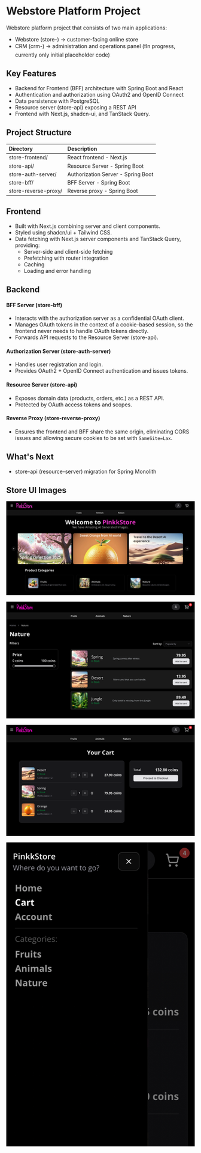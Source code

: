 # Webstore Platform Project

Webstore platform project that consists of two main applications:

- Webstore (store-) → customer-facing online store
- CRM (crm-) → administration and operations panel (❗️In progress, currently only initial placeholder code️)

## Key Features

- Backend for Frontend (BFF) architecture with Spring Boot and React
- Authentication and authorization using OAuth2 and OpenID Connect
- Data persistence with PostgreSQL
- Resource server (store-api) exposing a REST API
- Frontend with Next.js, shadcn-ui, and TanStack Query.


## Project Structure

| Directory            | Description                              |
|:---------------------|:-----------------------------------------|
| store-frontend/      | React frontend - Next.js                 |
| store-api/           | Resource Server - Spring Boot            |
| store-auth-server/   | Authorization Server - Spring Boot       |
| store-bff/           | BFF Server - Spring Boot                 |
| store-reverse-proxy/ | Reverse proxy - Spring Boot              |     

## Frontend

- Built with Next.js combining server and client components.
- Styled using shadcn/ui + Tailwind CSS.
- Data fetching with Next.js server components and TanStack Query, providing:
  - Server-side and client-side fetching
  - Prefetching with router integration
  - Caching
  - Loading and error handling

## Backend 

#### BFF Server (store-bff)

- Interacts with the authorization server as a confidential OAuth client.
- Manages OAuth tokens in the context of a cookie-based session, so the frontend never needs to handle OAuth tokens directly.
- Forwards API requests to the Resource Server (store-api).

#### Authorization Server (store-auth-server)

- Handles user registration and login.
- Provides OAuth2 + OpenID Connect authentication and issues tokens.

#### Resource Server (store-api)

- Exposes domain data (products, orders, etc.) as a REST API.
- Protected by OAuth access tokens and scopes.

#### Reverse Proxy (store-reverse-proxy)

- Ensures the frontend and BFF share the same origin, eliminating CORS issues and allowing secure cookies to be set with `SameSite=Lax`.


## What's Next

- store-api (resource-server) migration for Spring Monolith


## Store UI Images

![img.png](README-img/front-page.png)

![img.png](README-img/category-page.png)

![img_1.png](README-img/cart-page.png)

![img_2.png](README-img/drawer-menu.png)